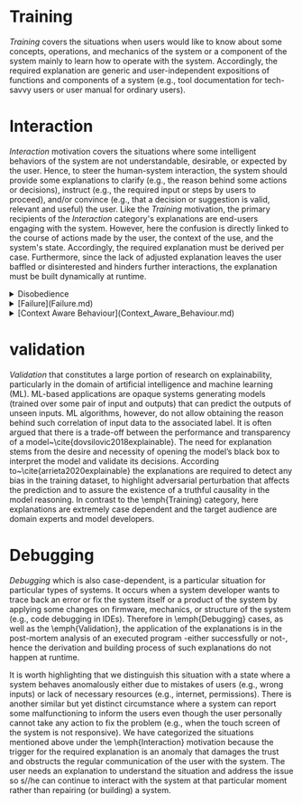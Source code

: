 
# Training

_Training_ covers the situations when users would like to know about some concepts, operations, and mechanics of the system or a component of the system mainly to learn how to operate with the system. Accordingly, the required explanation are generic and user-independent expositions of functions and components of a system (e.g., tool documentation for tech-savvy users or user manual for ordinary users).

# Interaction 
_Interaction_ motivation covers the situations where some intelligent behaviors of the system are not understandable, desirable, or expected by the user. Hence, to steer the human-system interaction, the system should provide some explanations to clarify (e.g., the reason behind some actions or decisions), instruct (e.g., the required input or steps by users to proceed), and/or convince (e.g., that a decision or suggestion is valid, relevant and useful) the user. Like the _Training_ motivation, the primary recipients of the _Interaction_ category's explanations are end-users engaging with the system. However, here the confusion is directly linked to the course of actions made by the user, the context of the use, and the system's state. Accordingly, the required explanation must be derived per case. Furthermore, since the lack of adjusted explanation leaves the user baffled or disinterested and hinders further interactions, the explanation must be built dynamically at runtime. 
<details>
    <summary> Disobedience </summary>
    

  #### [Conflicts](Conflicts.md)
   - [Goal Order Conflict](Goal_Order_Conflict.md)
   - [Multi User Conflict](Multi_User_Conflict.md)

  #### [Contextual Conditions](Contextual_Conditions.md)

  #### [System Conditions](System_Conditions.md)
  
</details>

<details>
    <summary> [Failure](Failure.md) </summary>
    
  ### [System Error](System_Error.md)
  
  ### [User Fault](User_Fault.md)
  
</details>

<details>
    <summary> [Context Aware Behaviour](Context_Aware_Behaviour.md) </summary>
    
## [Context Aware Behaviour](Context_Aware_Behaviour.md)
### [Suggestion](Suggestion.md)
  
### [Autonomous Actions](Autonomous_Actions.md)
</details>

# validation
_Validation_ that constitutes a large portion of research on explainability, particularly in the domain of artificial intelligence and machine learning (ML). ML-based applications are opaque systems generating models (trained over some pair of input and outputs) that can predict the outputs of unseen inputs. ML algorithms, however, do not allow obtaining the reason behind such correlation of input data to the associated label. It is often argued that there is a trade-off between the performance and transparency of a model~\cite{dovsilovic2018explainable}. 
The need for explanation stems from the desire and necessity of opening the model’s black box to interpret the model and validate its decisions. According to~\cite{arrieta2020explainable} the explanations are required to detect any bias in the training dataset, to highlight adversarial perturbation that affects the prediction and to assure the existence of a truthful causality in the model reasoning. In contrast to the \emph{Training} category, here explanations are extremely case dependent and the target audience are domain experts and model developers. 
# Debugging
_Debugging_ which is also case-dependent, is a particular situation for particular types of systems. It occurs when a system developer wants to trace back an error or fix the system itself or a product of the system by applying some changes on firmware, mechanics, or structure of the system (e.g., code debugging in IDEs). Therefore in \emph{Debugging} cases, as well as the \emph{Validation}, the application of the explanations is in the post-mortem analysis of an executed program -either successfully or not-, hence the derivation and building process of such explanations do not happen at runtime.

It is worth highlighting that we distinguish this situation with a state where a system behaves anomalously either due to mistakes of users (e.g., wrong inputs) or lack of necessary resources (e.g., internet, permissions). There is another similar but yet distinct circumstance where a system can report some malfunctioning to inform the users even though the user personally cannot take any action to fix the problem (e.g., when the touch screen of the system is not responsive). We have categorized the situations mentioned above under the \emph{Interaction} motivation because the trigger for the required explanation is an anomaly that damages the trust and obstructs the regular communication of the user with the system. The user needs an explanation to understand the situation and address the issue so s//he can continue to interact with the system at that particular moment rather than repairing (or building) a system.
